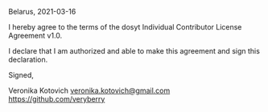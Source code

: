 Belarus, 2021-03-16

I hereby agree to the terms of the dosyt Individual Contributor License
Agreement v1.0.

I declare that I am authorized and able to make this agreement and sign this
declaration.

Signed,

Veronika Kotovich veronika.kotovich@gmail.com https://github.com/veryberry
